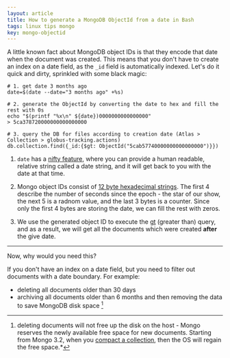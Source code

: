 ```yaml
---
layout: article
title: How to generate a MongoDB ObjectId from a date in Bash
tags: linux tips mongo
key: mongo-objectid
---
```


A little known fact about MongoDB object IDs is that they encode that date when the document was created. This means that
you don't have to create an index on a date field, as the `_id` field is automatically indexed. Let's do it quick and dirty, sprinkled with some black magic:

```shell
# 1. get date 3 months ago
date=$(date --date="3 months ago" +%s)

# 2. generate the ObjectId by converting the date to hex and fill the rest with 0s
echo "$(printf "%x\n" ${date})0000000000000000"
> 5ca378720000000000000000

# 3. query the DB for files according to creation date (Atlas > Collection > globus-tracking.actions)
db.collection.find({_id:{$gt: ObjectId("5cab57740000000000000000")}})
```

1. `date` has a [nifty feature](https://ss64.com/bash/date.html), where you can provide a human readable, relative string called a date string, and it will get back to you with the date at that time.

2. Mongo object IDs consist of [12 byte hexadecimal strings](). The first 4 describe the number of seconds since the epoch - the star of our show, the next 5 is a radnom value, and the last 3 bytes is a counter.
Since only the first 4 bytes are storing the date, we can fill the rest with zeros.

3. We use the generated object ID to execute the [gt](https://docs.mongodb.com/manual/reference/operator/query/gt/) (greater than) query, and as a result, we will get all the documents which were created **after** the
give date.

---

Now, why would you need this?

If you don't have an index on a date field, but you need to filter out documents with a date boundary. For example:
- deleting all documents older than 30 days
- archiving all documents older than 6 months and then removing the data to save MongoDB disk space [^1]

[^1]: deleting documents will not free up the disk on the host - Mongo reserves the newly available free space for new documents. Starting from Mongo 3.2, when you [compact a collection](https://dzone.com/articles/reclaiming-disk-space-from-mongodb), then the OS will regain the free space.*
